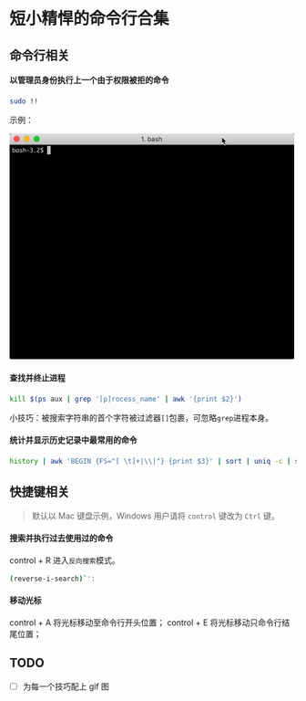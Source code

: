 # 短小精悍的命令行合集

## 命令行相关

#### 以管理员身份执行上一个由于权限被拒的命令
```bash
sudo !!
```
示例：

<img src="./images/sudo_!!.gif" width="500"/>

#### 查找并终止进程
```bash
kill $(ps aux | grep '[p]rocess_name' | awk '{print $2}')
```

小技巧：被搜索字符串的首个字符被过滤器`[]`包裹，可忽略`grep`进程本身。

#### 统计并显示历史记录中最常用的命令
```bash
history | awk 'BEGIN {FS="[ \t]+|\\|"} {print $3}' | sort | uniq -c | sort -nr | head
```

## 快捷键相关

> 默认以 Mac 键盘示例，Windows 用户请将 `control` 键改为 `Ctrl` 键。

#### 搜索并执行过去使用过的命令
control + R 进入`反向搜索`模式。
```bash
(reverse-i-search)`':
```

#### 移动光标

control + A 将光标移动至命令行开头位置；
control + E 将光标移动只命令行结尾位置；

## TODO
- [ ] 为每一个技巧配上 gif 图




